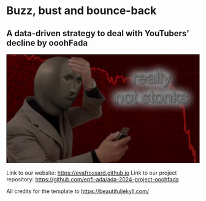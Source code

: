 # Buzz, bust and bounce-back
## A data-driven strategy to deal with YouTubers’ decline by ooohFada

![](/assets/img/notstonks.jpg)

Link to our website: https://evafrossard.github.io
Link to our project repository: https://github.com/epfl-ada/ada-2024-project-ooohfada

All credits for the template to https://beautifuljekyll.com/
